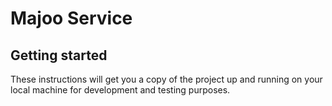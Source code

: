 # Majoo Service

## Getting started

These instructions will get you a copy of the project up and running on your local machine for development and testing
purposes.
